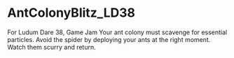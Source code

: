 # AntColonyBlitz_LD38
For Ludum Dare 38, Game Jam Your ant colony must scavenge for essential particles. Avoid the spider by deploying your ants at the right moment. Watch them scurry and return. 
